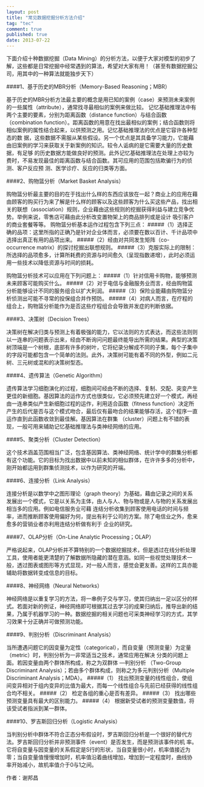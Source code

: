 ```yaml
---
layout: post
title: "常见数据挖掘分析方法介绍"
tag: "tec"
comment: true
published: true
date: 2013-07-22
---
```


下面介绍十种数据挖掘（Data Mining）的分析方法，以便于大家对模型的初步了解，这些都是日常挖掘中经常遇到的算法，希望对大家有用！（甚至有数据挖掘公司，用其中的一种算法就能独步天下）

####1、基于历史的MBR分析（Memory-Based Reasoning；MBR）

基于历史的MBR分析方法最主要的概念是用已知的案例（case）来预测未来案例的一些属性（attribute），通常找寻最相似的案例来做比较。
记忆基础推理法中有两个主要的要素，分别为距离函数（distance function）与结合函数（combination function）。距离函数的用意在找出最相似的案例；结合函数则将相似案例的属性结合起来，以供预测之用。记忆基础推理法的优点是它容许各种型态的数 据，这些数据不需服从某些假设。另一个优点是其具备学习能力，它能藉由旧案例的学习来获取关于新案例的知识。较令人诟病的是它需要大量的历史数据，有足够 的历史数据方能做良好的预测。此外记忆基础推理法在处理上亦较为费时，不易发现最佳的距离函数与结合函数。其可应用的范围包括欺骗行为的侦测、客户反应预 测、医学诊疗、反应的归类等方面。

####2、购物篮分析（Market Basket Analysis）

购物篮分析最主要的目的在于找出什么样的东西应该放在一起？商业上的应用在藉由顾客的购买行为来了解是什么样的顾客以及这些顾客为什么买这些产品，找出相 关的联想（association）规则，企业藉由这些规则的挖掘获得利益与建立竞争优势。举例来说，零售店可藉由此分析改变置物架上的商品排列或是设计 吸引客户的商业套餐等等。
购物篮分析基本运作过程包含下列三点：
#####（1）选择正确的品项：这里所指的正确乃是针对企业体而言，必须要在数以百计、千计品项中选择出真正有用的品项出来。
#####（2）经由对共同发生矩阵（co-occurrence matrix）的探讨挖掘出联想规则。
#####（3）克服实际上的限制：所选择的品项愈多，计算所耗费的资源与时间愈久（呈现指数递增），此时必须运用一些技术以降低资源与时间的损耗。

购物篮分析技术可以应用在下列问题上：
#####（1）针对信用卡购物，能够预测未来顾客可能购买什么。
#####（2）对于电信与金融服务业而言，经由购物篮分析能够设计不同的服务组合以扩大利润。
#####（3）保险业能藉由购物篮分析侦测出可能不寻常的投保组合并作预防。
#####（4）对病人而言，在疗程的组合上，购物篮分析能作为是否这些疗程组合会导致并发症的判断依据。

####3、决策树（Decision Trees）

决策树在解决归类与预测上有着极强的能力，它以法则的方式表达，而这些法则则以一连串的问题表示出来，经由不断询问问题最终能导出所需的结果。典型的决策 树顶端是一个树根，底部有许多的树叶，它将纪录分解成不同的子集，每个子集中的字段可能都包含一个简单的法则。此外，决策树可能有着不同的外型，例如二元 树、三元树或混和的决策树型态。

####4、遗传算法（Genetic Algorithm）

遗传算法学习细胞演化的过程，细胞间可经由不断的选择、复制、交配、突变产生更佳的新细胞。基因算法的运作方式也很类似，它必须预先建立好一个模式，再经 由一连串类似产生新细胞过程的运作，利用适合函数（fitness function）决定所产生的后代是否与这个模式吻合，最后仅有最吻合的结果能够存活，这个程序一直运作直到此函数收敛到最佳解。基因算法在群集 （cluster）问题上有不错的表现，一般可用来辅助记忆基础推理法与类神经网络的应用。

####5、聚类分析（Cluster Detection）

这个技术涵盖范围相当广泛，包含基因算法、类神经网络、统计学中的群集分析都有这个功能。它的目标为找出数据中以前未知的相似群体，在许许多多的分析中，刚开始都运用到群集侦测技术，以作为研究的开端。

####6、连接分析（Link Analysis）

连接分析是以数学中之图形理论（graph theory）为基础，藉由记录之间的关系发展出一个模式，它是以关系为主体，由人与人、物与物或是人与物的关系发展出相当多的应用。例如电信服务业可藉 连结分析收集到顾客使用电话的时间与频率，进而推断顾客使用偏好为何，提出有利于公司的方案。除了电信业之外，愈来愈多的营销业者亦利用连结分析做有利于 企业的研究。

####7、OLAP分析（On-Line Analytic Processing；OLAP）

严格说起来，OLAP分析并不算特别的一个数据挖掘技术，但是透过在线分析处理工具，使用者能更清楚的了解数据所隐藏的潜在意涵。如同一些视觉处理技术一般，透过图表或图形等方式显现，对一般人而言，感觉会更友善。这样的工具亦能辅助将数据转变成信息的目标。

####8、神经网络（Neural Networks）

神经网络是以重复学习的方法，将一串例子交与学习，使其归纳出一足以区分的样式。若面对新的例证，神经网络即可根据其过去学习的成果归纳后，推导出新的结果，乃属于机器学习的一种。数据挖掘的相关问题也可采类神经学习的方式，其学习效果十分正确并可做预测功能。

####9、判别分析（Discriminant Analysis）

当所遭遇问题它的因变量为定性（categorical），而自变量（预测变量）为定量（metric）时，判别分析为一非常适当之技术，通常应用在解决 分类的问题上面。若因变量由两个群体所构成，称之为双群体 —判别分析 （Two-Group Discriminant Analysis）；若由多个群体构成，则称之为多元判别分析（Multiple Discriminant Analysis；MDA）。
#####（1） 找出预测变量的线性组合，使组间变异相对于组内变异的比值为最大，而每一个线性组合与先前已经获得的线性组合均不相关。
#####（2） 检定各组的重心是否有差异。
#####（3） 找出哪些预测变量具有最大的区别能力。
#####（4） 根据新受试者的预测变量数值，将该受试者指派到某一群体。

####10、罗吉斯回归分析（Logistic Analysis）

当判别分析中群体不符合正态分布假设时，罗吉斯回归分析是一个很好的替代方法。罗吉斯回归分析并非预测事件（event）是否发生，而是预测该事件的机 率。它将自变量与因变量的关系假定是S行的形状，当自变量很小时，机率值接近为零；当自变量值慢慢增加时，机率值沿着曲线增加，增加到一定程度时，曲线协 率开始减小，故机率值介于0与1之间。

作者：谢邦昌